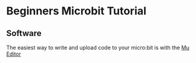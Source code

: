 # Beginners Microbit Tutorial

## Software
The easiest way to write and upload code to your micro:bit is with the [Mu Editor](https://codewith.mu/)
